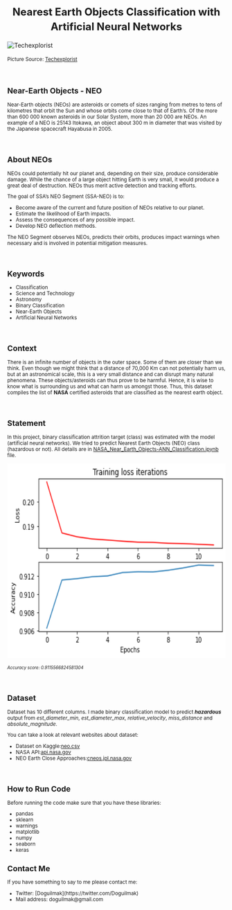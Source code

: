 **<h1 align=center><font size = 5> Nearest Earth Objects Classification with Artificial Neural Networks</font></h1>**

<img src="https://www.techexplorist.com/wp-content/uploads/2021/12/NASAs-Eyes-on-Asteroids.jpg" alt="Techexplorist">

<small>Picture Source: <a href="https://www.techexplorist.com/wp-content/uploads/2021/12/NASAs-Eyes-on-Asteroids.jpg">Techexplorist</a>

<br>	

<h2>Near-Earth Objects - NEO</h2>

<p>Near-Earth objects (NEOs) are asteroids or comets of sizes ranging from metres to tens of kilometres that orbit the Sun and whose orbits come close to that of Earth’s. Of the more than 600 000 known asteroids in our Solar System, more than 20 000 are NEOs. An example of a NEO is 25143 Itokawa, an object about 300 m in diameter that was visited by the Japanese spacecraft Hayabusa in 2005.</p>

<br>

<h2>About NEOs</h2>

<p>NEOs could potentially hit our planet and, depending on their size, produce considerable damage. While the chance of a large object hitting Earth is very small, it would produce a great deal of destruction. NEOs thus merit active detection and tracking efforts.

The goal of SSA’s NEO Segment (SSA-NEO) is to:</p>

<ul>
	<li>Become aware of the current and future position of NEOs relative to our planet.</li>
	<li>Estimate the likelihood of Earth impacts.</li>
	<li>Assess the consequences of any possible impact.</li>
	<li>Develop NEO deflection methods.</li>
</ul>

<p>The NEO Segment observes NEOs, predicts their orbits, produces impact warnings when necessary and is involved in potential mitigation measures.</p>

<br>

<h2>Keywords</h2>

<ul>
	<li>Classification</li>
	<li>Science and Technology</li>
	<li>Astronomy</li>
	<li>Binary Classification</li>
	<li>Near-Earth Objects</li>
	<li>Artificial Neural Networks</li>
</ul>

<br>

<h2>Context</h2>

<p>There is an infinite number of objects in the outer space. Some of them are closer than we think. Even though we might think that a distance of 70,000 Km can not potentially harm us, but at an astronomical scale, this is a very small distance and can disrupt many natural phenomena. These objects/asteroids can thus prove to be harmful. Hence, it is wise to know what is surrounding us and what can harm us amongst those. Thus, this dataset compiles the list of  <b>NASA</b>  certified asteroids that are classified as the nearest earth object.</p>

<br>

<h2>Statement</h2>

<p>In this project, binary classification attrition target (class) was estimated with the model (artificial neural networks). We tried to predict Nearest Earth Objects (NEO) class (hazardous or not). All details are in <a href="https://github.com/doguilmak/Nearest-Earth-Objects-Classification/blob/main/NASA_Near_Earth_Objects-ANN_Classification.ipynb">NASA_Near_Earth_Objects-ANN_Classification.ipynb</a> file.</p>

<img width=900 height=450 src="acc_loss.png" alt="loss_and_accuracy">

<small><i>Accuracy score: 0.9115566824581304</i></small>

<br>
	
<h2>Dataset</h2>

Dataset has 10 different columns. I made binary classification model to predict <b><i>hazardous</i></b> output from <i>est_diameter_min</i>, <i>est_diameter_max</i>, <i>relative_velocity</i>, <i>miss_distance</i> and <i>absolute_magnitude</i>.

<p>You can take a look at relevant websites about dataset:</p>

<ul>	
	<li>Dataset on Kaggle:<a href="https://www.kaggle.com/datasets/sameepvani/nasa-nearest-earth-objects?select=neo.csv">neo.csv</a></li>
	<li>NASA API:<a href="https://api.nasa.gov/">api.nasa.gov</a></li>
	<li>NEO Earth Close Approaches:<a href="https://cneos.jpl.nasa.gov/ca/">cneos.jpl.nasa.gov</a></li>
</ul>

<br>

<h2>How to Run Code</h2>

<p>Before running the code make sure that you have these libraries:</p>

<ul>
 <li>pandas</li>
 <li>sklearn</li>
 <li>warnings</li>
 <li>matplotlib</li>
 <li>numpy</li>
 <li>seaborn</li>
 <li>keras</li>
</ul>

<h2>Contact Me</h2>

<p>If you have something to say to me please contact me:</p>

<ul>
 <li>Twitter: [Doguilmak](https://twitter.com/Doguilmak)</li>
 <li>Mail address: doguilmak@gmail.com</li>
</ul>
